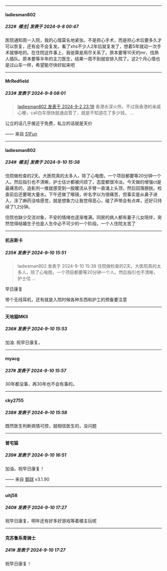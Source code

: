 ﻿
*****

####  ladiesman802  
##### 232#         楼主| 发表于 2024-9-8 00:47

医院通知周一入院，我的心情莫名地紧张。不是担心手术，而是担心术后要多久才可以恢复，还有会不会复发。看了xhs不少人2年后就复发了，想着5年就动一次手术就够呛的。在住院这件事上，我爸算是用尽关系了。原本要等10天的mr，找熟人插队。原本要等半年的主刀医生，结果一周不到就安排入院了。这2个月心情也是过山车一样，希望能尽快好起来吧


*****

####  MrRedfield  
##### 233#       发表于 2024-9-8 08:01

<blockquote><a href="httphttps://bbs.saraba1st.com/2b/forum.php?mod=redirect&amp;goto=findpost&amp;pid=66094767&amp;ptid=2194396" target="_blank">ladiesman802 发表于 2024-9-2 23:19</a>
香港水深火热，不过我香港的亲戚心梗，call白车很快就通血管了，就是不知道花了多少钱。 ...</blockquote>
公立的话几乎接近于免费，私立的话就是天价

—— 来自 [S1Fun](https://s1fun.koalcat.com)


*****

####  ladiesman802  
##### 234#         楼主| 发表于 2024-9-10 15:38

住院做检查的2天。大医院真的太多人，除了心电图，一个项目都要等20分钟一个人。然后指引也不清晰，护士估计都被问烦了，态度都很冷淡。今天做的增强ct是最痛苦的，造影剂一推就感受到一股暖流从手臂一直涌上头顶，然后回落膀胱。检查前后还要喝大量水。下午还做了喉镜，听名字以为很痛苦，但事实是从鼻子进入，涂了麻药没啥感觉，就是想象力让我觉得恶心，碰了声带会有点痒，还好只持续了1,2分钟。

住院也缺少交流对象，不安的情绪也逐渐堆满。同房的病人都有妻子儿女陪伴，突然觉得结婚生子也是人生中必不可少的一个阶段。一个人住院太苦了


*****

####  机吉斯卡  
##### 235#       发表于 2024-9-10 15:51

<blockquote>ladiesman802 发表于 2024-9-10 15:38
住院做检查的2天。大医院真的太多人，除了心电图，一个项目都要等20分钟一个人。然后指引也不清晰，护士估 ...</blockquote>
早日康复

带个无线耳机，还有就是入院时候各种东西和护工的预备要注意


*****

####  天地猫MKII  
##### 236#       发表于 2024-9-10 15:53

加油. 祝早日康复。

*****

####  myacg  
##### 237#       发表于 2024-9-10 15:57

30年都没事，再30年也不会有事的。


*****

####  cky2755  
##### 238#       发表于 2024-9-10 15:58

既然医生判断病情可控，就相信医生的，没问题


*****

####  普宅猫  
##### 239#       发表于 2024-9-10 16:51

加油，祝早日康复！

—— 来自 [鹅球](https://www.pgyer.com/GcUxKd4w) v3.1.90


*****

####  uitj58  
##### 240#       发表于 2024-9-10 17:27

祝早日康复，明年还有好多好游戏等着楼主玩呢


*****

####  克苏鲁系青骑士  
##### 241#       发表于 2024-9-10 17:27

祝早日康复！

